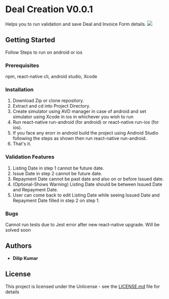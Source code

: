 # Deal Creation V0.0.1

Helps you to run validation and save Deal and Invoice Form details.
![](Deal_Creation.gif)

## Getting Started

Follow Steps to run on android or ios

### Prerequisites

npm, react-native cli, android studio, Xcode

### Installation

1. Download Zip or clone repository.
2. Extract and cd into Project Directory.
3. Create simulator using AVD manager in case of android and set simulator using Xcode in ios in whichever you wish to run
4. Run react-native run-android (for android) or react-native run-ios (for ios).
5. If you face any erorr in android build the project using Android Studio following the steps as shown then run react-native run-android.
6. That's it.

### Validation Features

1. Listing Date in step 1 cannot be future date.
2. Issue Date in step 2 cannot be future date.
3. Repayment Date cannot be past date and also on or before Issued date.
4. (Optional-Shows Warning) Listing Date should be between Issued Date and Repayment Date.
5. User can come back to edit Listing Date while seeing Issued Date and Repayment Date filled in step 2 on step 1.

### Bugs

Cannot run tests due to Jest error after new react-native upgrade. Will be solved soon

## Authors

- **Dilip Kumar**

## License

This project is licensed under the Unlicense - see the [LICENSE.md](LICENSE.md) file for details
